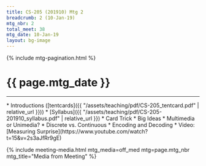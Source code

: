 ```yaml
---
title: CS-205 (201910) Mtg 2
breadcrumb: 2 (10-Jan-19)
mtg_nbr: 2
total_meet: 38
mtg_date: 10-Jan-19
layout: bg-image
---
```

{% include mtg-pagination.html %}
<h1 class="text-center">{{ page.mtg_date }}</h1>
<hr />
* Introductions ([tentcards]({{ "/assets/teaching/pdf/CS-205_tentcard.pdf" | relative_url }}))
* [Syllabus]({{ "/assets/teaching/pdf/CS-205-201910_syllabus.pdf" | relative_url }})
* Card Trick
* Big Ideas
  * Multimedia or Unimedia?
  * Discrete vs. Continuous
  * Encoding and Decoding
* Video: [Measuring Surprise](https://www.youtube.com/watch?t=15&v=2s3aJfRr9gE)

{% include meeting-media.html mtg_media=off_med mtg=page.mtg_nbr mtg_title="Media from Meeting" %}
